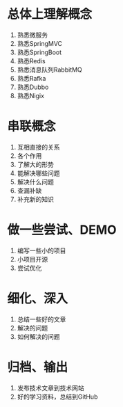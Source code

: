 # 总体上理解概念
1. 熟悉微服务
1. 熟悉SpringMVC
1. 熟悉SpringBoot
1. 熟悉Redis
1. 熟悉消息队列RabbitMQ
1. 熟悉Rafka
1. 熟悉Dubbo
1. 熟悉Nigix


# 串联概念
1. 互相直接的关系
1. 各个作用
1. 了解大的形势
1. 能解决哪些问题
1. 解决什么问题
1. 查漏补缺
1. 补充新的知识


# 做一些尝试、DEMO
1. 编写一些小的项目
1. 小项目开源
1. 尝试优化



# 细化、深入
1. 总结一些好的文章
1. 解决的问题
1. 如何解决的问题


# 归档、输出
1. 发布技术文章到技术网站
1. 好的学习资料，总结到GitHub
